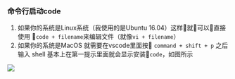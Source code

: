 ### 命令行启动code
1. 如果你的系统是Linux系统（我使用的是Ubuntu 16.04）这样就可以直接使用 `code + filename`来编辑文件（就像`vi + filename`）
1. 如果你的系统是MacOS 就需要在vscode里面按 `command + shift + p` 之后输入 shell 基本上在第一提示里面就会显示安装`code`，如图所示

![](http://images2017.cnblogs.com/blog/1238180/201801/1238180-20180115003243410-987851279.jpg)